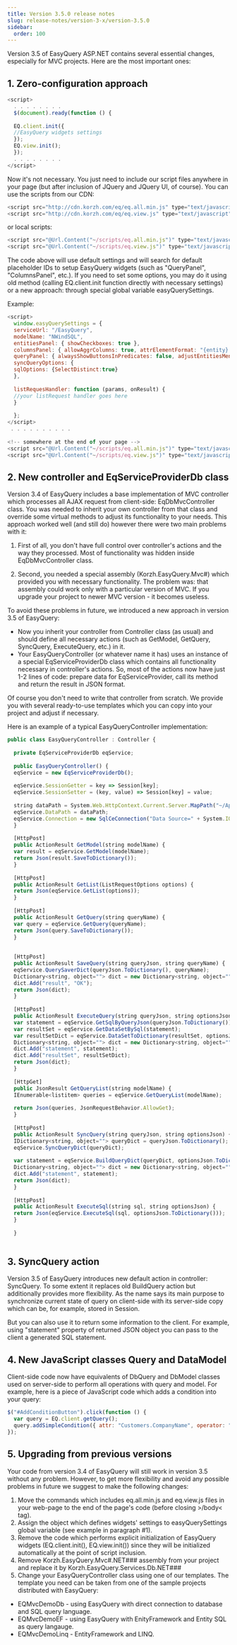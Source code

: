 ```yaml
---
title: Version 3.5.0 release notes
slug: release-notes/version-3-x/version-3.5.0
sidebar:
  order: 100
---
```


Version 3.5 of EasyQuery ASP.NET contains several essential changes, especially for MVC projects. 
Here are the most important ones: 

## 1. Zero-configuration approach 

```js
<script> 
  . . . . . . . . 
  $(document).ready(function () {
 
  EQ.client.init({
  //EasyQuery widgets settings
  });
  EQ.view.init();
  });
  . . . . . . . . 
</script> 
```
Now it's not necessary. You just need to include our script files anywhere in your page (but after inclusion of JQuery and JQuery UI, of course).
You can use the scripts from our CDN: 
```js
<script src="http://cdn.korzh.com/eq/eq.all.min.js" type="text/javascript"></script>
<script src="http://cdn.korzh.com/eq/eq.view.js" type="text/javascript"></script>
```
or local scripts: 
```js
<script src="@Url.Content("~/scripts/eq.all.min.js")" type="text/javascript"></script>
<script src="@Url.Content("~/scripts/eq.view.js")" type="text/javascript"></script>
```
 The code above will use default settings and will search for default placeholder IDs to setup EasyQuery widgets (such as "QueryPanel", "ColumnsPanel", etc.).
If you need to set some options, you may do it using old method (calling EQ.client.init function directly with necessary settings) or a new approach: through special global variable easyQuerySettings.

Example: 
```js
<script> 
  window.easyQuerySettings = {
  serviceUrl: "/EasyQuery",
  modelName: "NWindSQL",
  entitiesPanel: { showCheckboxes: true },
  columnsPanel: { allowAggrColumns: true, attrElementFormat: "{entity} {attr}", showColumnCaptions: true, adjustEntitiesMenuHeight: false },
  queryPanel: { alwaysShowButtonsInPredicates: false, adjustEntitiesMenuHeight: false, menuSearchBoxAfter: 20 },
  syncQueryOptions: {
  sqlOptions: {SelectDistinct:true}
  },
 
  listRequesHandler: function (params, onResult) {
  //your listRequest handler goes here
  }
 
  };
</script> 
 . . . . . . . . . . 
 
<!-- somewhere at the end of your page -->
<script src="@Url.Content("~/scripts/eq.all.min.js")" type="text/javascript"></script>
<script src="@Url.Content("~/scripts/eq.view.js")" type="text/javascript"></script>
```
## 2. New controller and EqServiceProviderDb class 
 Version 3.4 of EasyQuery includes a base implementation of MVC controller which processes all AJAX request from client-side: EqDbMvcController class. You was needed to inherit your own controller from that class and override some virtual methods to adjust its functionality to your needs. This approach worked well (and still do) however there were two main problems with it:

1. First of all, you don't have full control over controller's actions and the way they processed. Most of functionality was hidden inside EqDbMvcController class.

2. Second, you needed a special assembly (Korzh.EasyQuery.Mvc#) which provided you with necessary functionality. The problem was: that assembly could work only with a particular version of MVC. If you upgrade your project to newer MVC version - it becomes useless.

To avoid these problems in future, we introduced a new approach in version 3.5 of EasyQuery:

- Now you inherit your controller from Controller class (as usual) and should define all necessary actions (such as GetModel, GetQuery, SyncQuery, ExecuteQuery, etc.) in it.
- Your EasyQueryController (or whatever name it has) uses an instance of a special EqServiceProviderDb class which contains all functionality necessary in controller's actions. So, most of the actions now have just 1-2 lines of code: prepare data for EqServiceProvider, call its method and return the result in JSON format.

Of course you don't need to write that controller from scratch. We provide you with several ready-to-use templates which you can copy into your project and adjust if necessary.

Here is an example of a typical EasyQueryController implementation: 

```js
public class EasyQueryController : Controller {
 
  private EqServiceProviderDb eqService;
 
  public EasyQueryController() {
  eqService = new EqServiceProviderDb();
 
  eqService.SessionGetter = key => Session[key];
  eqService.SessionSetter = (key, value) => Session[key] = value;
 
  string dataPath = System.Web.HttpContext.Current.Server.MapPath("~/App_Data");
  eqService.DataPath = dataPath; 
  eqService.Connection = new SqlCeConnection("Data Source=" + System.IO.Path.Combine(dataPath, "Northwind.sdf"));
  }
 
  [HttpPost]
  public ActionResult GetModel(string modelName) {
  var result = eqService.GetModel(modelName);
  return Json(result.SaveToDictionary());
  }
 
  [HttpPost]
  public ActionResult GetList(ListRequestOptions options) {
  return Json(eqService.GetList(options));
  }
 
  [HttpPost]
  public ActionResult GetQuery(string queryName) {
  var query = eqService.GetQuery(queryName);
  return Json(query.SaveToDictionary());
  }
 
 
  [HttpPost]
  public ActionResult SaveQuery(string queryJson, string queryName) {
  eqService.QuerySaverDict(queryJson.ToDictionary(), queryName);
  Dictionary<string, object=""> dict = new Dictionary<string, object="">();
  dict.Add("result", "OK");
  return Json(dict);
  }
 
  [HttpPost]
  public ActionResult ExecuteQuery(string queryJson, string optionsJson) {
  var statement = eqService.GetSqlByQueryJson(queryJson.ToDictionary());
  var resultSet = eqService.GetDataSetBySql(statement);
  var resultSetDict = eqService.DataSetToDictionary(resultSet, optionsJson.ToDictionary());
  Dictionary<string, object=""> dict = new Dictionary<string, object="">();
  dict.Add("statement", statement);
  dict.Add("resultSet", resultSetDict);
  return Json(dict);
  }
 
  [HttpGet]
  public JsonResult GetQueryList(string modelName) {
  IEnumerable<listitem> queries = eqService.GetQueryList(modelName);
 
  return Json(queries, JsonRequestBehavior.AllowGet);
  }
 
  [HttpPost]
  public ActionResult SyncQuery(string queryJson, string optionsJson) {
  IDictionary<string, object=""> queryDict = queryJson.ToDictionary();
  eqService.SyncQueryDict(queryDict);
 
  var statement = eqService.BuildQueryDict(queryDict, optionsJson.ToDictionary());
  Dictionary<string, object=""> dict = new Dictionary<string, object="">();
  dict.Add("statement", statement);
  return Json(dict);
  }
 
  [HttpPost]
  public ActionResult ExecuteSql(string sql, string optionsJson) {
  return Json(eqService.ExecuteSql(sql, optionsJson.ToDictionary()));
  }
 
  }
 

```

## 3. SyncQuery action

Version 3.5 of EasyQuery introduces new default action in controller: SyncQuery. To some extent it replaces old BuildQuery action but additionally provides more flexibility. As the name says its main purpose to synchronize current state of query on client-side with its server-side copy which can be, for example, stored in Session.

But you can also use it to return some information to the client.
For example, using "statement" property of returned JSON object you can pass to the client a generated SQL statement.

## 4. New JavaScript classes Query and DataModel

Client-side code now have equivalents of DbQuery and DbModel classes used on server-side to perform all operations with query and model. For example, here is a piece of JavaScript code which adds a condition into your query: 

```js
$("#AddConditionButton").click(function () {
  var query = EQ.client.getQuery();
  query.addSimpleCondition({ attr: "Customers.CompanyName", operator: "StartsWith", value: "A" });
});
```
## 5. Upgrading from previous versions

Your code from version 3.4 of EasyQuery will still work in version 3.5 without any problem.
However, to get more flexibility and avoid any possible problems in future we suggest to make the following changes:

1. Move the commands which includes eq.all.min.js and eq.view.js files in your web-page to the end of the page's code (before closing >/body< tag).
2. Assign the object which defines widgets' settings to easyQuerySettings global variable (see example in paragraph #1).
3. Remove the code which performs explicit initialization of EasyQuery widgets (EQ.client.init(), EQ.view.init()) since they will be initialized automatically at the point of script inclusion.
4. Remove Korzh.EasyQuery.Mvc#.NET### assembly from your project and replace it by Korzh.EasyQuery.Services.Db.NET### 
5. Change your EasyQueryController class using one of our templates. The template you need can be taken from one of the sample projects distributed with EasyQuery:
  - EQMvcDemoDb - using EasyQuery with direct connection to database and SQL query language.
  - EQMvcDemoEF - using EasyQuery with EnityFramework and Entity SQL as query langauge.
  - EQMvcDemoLinq - EntityFramework and LINQ.
